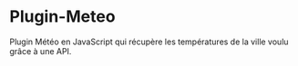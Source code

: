 # Plugin-Meteo

Plugin Météo en JavaScript qui récupère les températures de la ville voulu grâce à une API.
